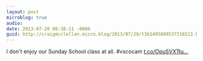 ```yaml
---
layout: post
microblog: true
audio: 
date: 2013-07-28 08:38:11 -0600
guid: http://craigmcclellan.micro.blog/2013/07/28/t361495809537216513.html
---
```

I don't enjoy our Sunday School class at all. #vscocam [t.co/OpuSVXTtu...](http://t.co/OpuSVXTtuY)
